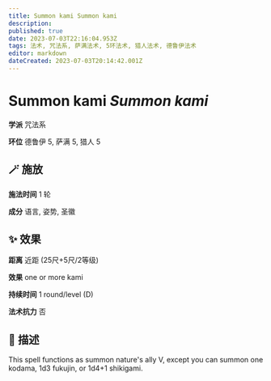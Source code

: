 ```yaml
---
title: Summon kami Summon kami
description: 
published: true
date: 2023-07-03T22:16:04.953Z
tags: 法术, 咒法系, 萨满法术, 5环法术, 猎人法术, 德鲁伊法术
editor: markdown
dateCreated: 2023-07-03T20:14:42.001Z
---
```


# **Summon kami** *Summon kami*

**学派** 咒法系 

**环位** 德鲁伊 5, 萨满 5, 猎人 5

## 🪄 施放

**施法时间** 1 轮

**成分** 语言, 姿势, 圣徽

## ✨ 效果  

**距离** 近距 (25尺+5尺/2等级) 

**效果** one or more kami 

**持续时间** 1 round/level (D) 

**法术抗力** 否

## 📖 描述

This spell functions as summon nature's ally V, except you can summon one kodama, 1d3 fukujin, or 1d4+1 shikigami.
    
